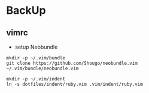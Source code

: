 # BackUp

## vimrc
- setup Neobundle

```
mkdir -p ~/.vim/bundle
git clone https://github.com/Shougo/neobundle.vim ~/.vim/bundle/neobundle.vim

mkdir -p ~/.vim/indent
ln -s dotfiles/indent/ruby.vim .vim/indent/ruby.vim
```
